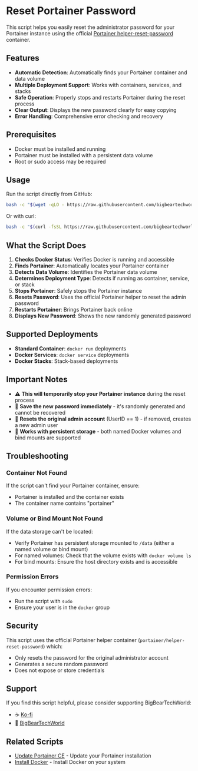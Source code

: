 # Reset Portainer Password

This script helps you easily reset the administrator password for your Portainer instance using the official [Portainer helper-reset-password](https://github.com/portainer/helper-reset-password) container.

## Features

- **Automatic Detection**: Automatically finds your Portainer container and data volume
- **Multiple Deployment Support**: Works with containers, services, and stacks
- **Safe Operation**: Properly stops and restarts Portainer during the reset process
- **Clear Output**: Displays the new password clearly for easy copying
- **Error Handling**: Comprehensive error checking and recovery

## Prerequisites

- Docker must be installed and running
- Portainer must be installed with a persistent data volume
- Root or sudo access may be required

## Usage

Run the script directly from GitHub:

```bash
bash -c "$(wget -qLO - https://raw.githubusercontent.com/bigbeartechworld/big-bear-scripts/master/reset-portainer-password/run.sh)"
```

Or with curl:

```bash
bash -c "$(curl -fsSL https://raw.githubusercontent.com/bigbeartechworld/big-bear-scripts/master/reset-portainer-password/run.sh)"
```

## What the Script Does

1. **Checks Docker Status**: Verifies Docker is running and accessible
2. **Finds Portainer**: Automatically locates your Portainer container
3. **Detects Data Volume**: Identifies the Portainer data volume
4. **Determines Deployment Type**: Detects if running as container, service, or stack
5. **Stops Portainer**: Safely stops the Portainer instance
6. **Resets Password**: Uses the official Portainer helper to reset the admin password
7. **Restarts Portainer**: Brings Portainer back online
8. **Displays New Password**: Shows the new randomly generated password

## Supported Deployments

- **Standard Container**: `docker run` deployments
- **Docker Services**: `docker service` deployments
- **Docker Stacks**: Stack-based deployments

## Important Notes

- ⚠️ **This will temporarily stop your Portainer instance** during the reset process
- 🔐 **Save the new password immediately** - it's randomly generated and cannot be recovered
- 👤 **Resets the original admin account** (UserID == 1) - if removed, creates a new admin user
- 📝 **Works with persistent storage** - both named Docker volumes and bind mounts are supported

## Troubleshooting

### Container Not Found

If the script can't find your Portainer container, ensure:

- Portainer is installed and the container exists
- The container name contains "portainer"

### Volume or Bind Mount Not Found

If the data storage can't be located:

- Verify Portainer has persistent storage mounted to `/data` (either a named volume or bind mount)
- For named volumes: Check that the volume exists with `docker volume ls`
- For bind mounts: Ensure the host directory exists and is accessible

### Permission Errors

If you encounter permission errors:

- Run the script with `sudo`
- Ensure your user is in the `docker` group

## Security

This script uses the official Portainer helper container (`portainer/helper-reset-password`) which:

- Only resets the password for the original administrator account
- Generates a secure random password
- Does not expose or store credentials

## Support

If you find this script helpful, please consider supporting BigBearTechWorld:

- ☕ [Ko-fi](https://ko-fi.com/bigbeartechworld)
- 🐻 [BigBearTechWorld](https://bigbeartechworld.com)

## Related Scripts

- [Update Portainer CE](../update-portainer-ce/) - Update your Portainer installation
- [Install Docker](../install-docker/) - Install Docker on your system
